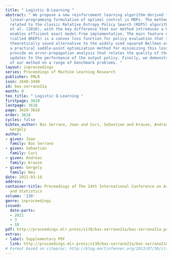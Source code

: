 ```yaml
---
title: " Logistic Q-Learning "
abstract: " We propose a new reinforcement learning algorithm derived from a regularized
  linear-programming formulation of optimal control in MDPs. The method is closely
  related to the classic Relative Entropy Policy Search (REPS) algorithm of Peters
  et al. (2010), with the key difference that our method introduces a Q-function that
  enables efficient exact model-free implementation. The main feature of our algorithm
  (called QREPS) is a convex loss function for policy evaluation that serves as a
  theoretically sound alternative to the widely used squared Bellman error. We provide
  a practical saddle-point optimization method for minimizing this loss function and
  provide an error-propagation analysis that relates the quality of the individual
  updates to the performance of the output policy. Finally, we demonstrate the effectiveness
  of our method on a range of benchmark problems. "
layout: inproceedings
series: Proceedings of Machine Learning Research
publisher: PMLR
issn: 2640-3498
id: bas-serrano21a
month: 0
tex_title: " Logistic Q-Learning "
firstpage: 3610
lastpage: 3618
page: 3610-3618
order: 3610
cycles: false
bibtex_author: Bas Serrano, Joan and Curi, Sebastian and Krause, Andreas and Neu,
  Gergely
author:
- given: Joan
  family: Bas Serrano
- given: Sebastian
  family: Curi
- given: Andreas
  family: Krause
- given: Gergely
  family: Neu
date: 2021-03-18
address:
container-title: Proceedings of The 24th International Conference on Artificial Intelligence
  and Statistics
volume: '130'
genre: inproceedings
issued:
  date-parts:
  - 2021
  - 3
  - 18
pdf: http://proceedings.mlr.press/v130/bas-serrano21a/bas-serrano21a.pdf
extras:
- label: Supplementary PDF
  link: http://proceedings.mlr.press/v130/bas-serrano21a/bas-serrano21a-supp.pdf
# Format based on citeproc: http://blog.martinfenner.org/2013/07/30/citeproc-yaml-for-bibliographies/
---
```

